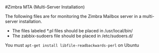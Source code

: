 #Zimbra MTA (Multi-Server Installation)

The following files are for monitoring the Zimbra Mailbox server in a multi-server installation.

* The files labeled *.pl files should be placed in /usr/local/bin/
* The zabbix-sudoers file should be placed in /etc/sudoers.d/

You must ``apt-get install libfile-readbackwards-perl`` on Ubuntu
